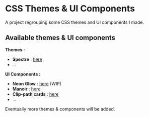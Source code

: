 # CSS Themes & UI Components

A project regrouping some CSS themes and UI components I made.

## Available themes & UI components

__Themes :__
- **Spectre** : [here](https://demarbre1u.github.io/CSS_Themes/Spectre/)
- ...


__UI Components :__
- **Neon Glow** : [here](https://demarbre1u.github.io/CSS_Themes/NeonGlow/) (WIP)
- **Manoir** : [here](https://demarbre1u.github.io/CSS_Themes/Manoir/)
- **Clip-path cards** : [here](https://demarbre1u.github.io/CSS_Themes/ClipPathCards/)
- ...

Eventually more themes & components will be added.
